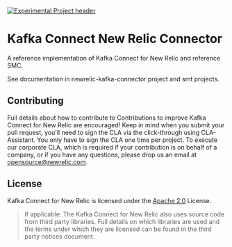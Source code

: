 [![Experimental Project header](https://github.com/newrelic/opensource-website/raw/master/src/images/categories/Experimental.png)](https://opensource.newrelic.com/oss-category/#experimental)

# Kafka Connect New Relic Connector

A reference implementation of Kafka Connect for New Relic and reference SMC.

See documentation in newrelic-kafka-connector project and smt projects.

## Contributing
Full details about how to contribute to
Contributions to improve Kafka Connect for New Relic are encouraged! Keep in mind when you submit your pull request, you'll need to sign the CLA via the click-through using CLA-Assistant. You only have to sign the CLA one time per project.
To execute our corporate CLA, which is required if your contribution is on behalf of a company, or if you have any questions, please drop us an email at opensource@newrelic.com.

## License
Kafka Connect for New Relic is licensed under the [Apache 2.0](http://apache.org/licenses/LICENSE-2.0.txt) License.
>If applicable: The Kafka Connect for New Relic also uses source code from third party libraries. Full details on which libraries are used and the terms under which they are licensed can be found in the third party notices document.
